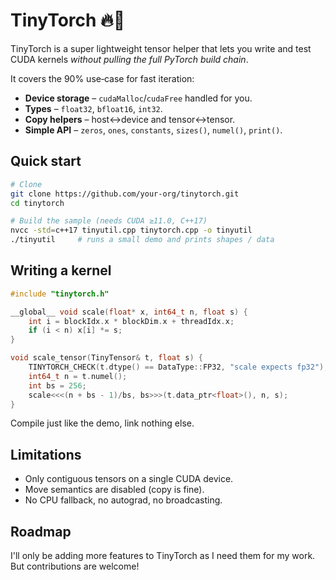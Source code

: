 # TinyTorch 🔥🤏

TinyTorch is a super lightweight tensor helper that lets you write and test CUDA
kernels *without pulling the full PyTorch build chain*.  

It covers the 90% use‑case for fast iteration:
* **Device storage** – `cudaMalloc`/`cudaFree` handled for you.  
* **Types** – `float32`, `bfloat16`, `int32`.  
* **Copy helpers** – host↔device and tensor↔tensor.  
* **Simple API** – `zeros`, `ones`, `constants`, `sizes()`, `numel()`, `print()`.

## Quick start

```bash
# Clone
git clone https://github.com/your‑org/tinytorch.git
cd tinytorch

# Build the sample (needs CUDA ≥11.0, C++17)
nvcc -std=c++17 tinyutil.cpp tinytorch.cpp -o tinyutil
./tinyutil     # runs a small demo and prints shapes / data
```

## Writing a kernel

```cpp
#include "tinytorch.h"

__global__ void scale(float* x, int64_t n, float s) {
    int i = blockIdx.x * blockDim.x + threadIdx.x;
    if (i < n) x[i] *= s;
}

void scale_tensor(TinyTensor& t, float s) {
    TINYTORCH_CHECK(t.dtype() == DataType::FP32, "scale expects fp32");
    int64_t n = t.numel();
    int bs = 256;
    scale<<<(n + bs - 1)/bs, bs>>>(t.data_ptr<float>(), n, s);
}
```

Compile just like the demo, link nothing else.

## Limitations
* Only contiguous tensors on a single CUDA device.
* Move semantics are disabled (copy is fine).
* No CPU fallback, no autograd, no broadcasting.


## Roadmap
I'll only be adding more features to TinyTorch as I need them for my work. But contributions are welcome!
